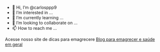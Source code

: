 - 👋 Hi, I’m @carlosppp9
- 👀 I’m interested in ...
- 🌱 I’m currently learning ...
- 💞️ I’m looking to collaborate on ...
- 📫 How to reach me ...

<!---
carlosppp9/carlosppp9 is a ✨ special ✨ repository because its `README.md` (this file) appears on your GitHub profile.
You can click the Preview link to take a look at your changes.
--->Acesse nosso site de dicas para emagrecere <a href="https://palavradodiaavivamento.com.br">Blog para emagrecer e saúde em geral</a>
